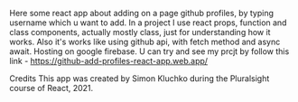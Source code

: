 Here some react app about adding on a page github profiles, by typing username which u want to add.
In a project I use react props, function and class components, actually mostly class, just for understanding how it works.
Also it's works like using github api, with fetch method and async await.
Hosting on google firebase.
U can try and see my prcjt by follow this link - https://github-add-profiles-react-app.web.app/

Credits
This app was created by Simon Kluchko during the Pluralsight course of React, 2021.
